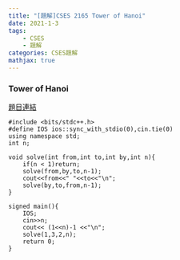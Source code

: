 ```yaml
---
title: "[題解]CSES 2165 Tower of Hanoi"
date: 2021-1-3
tags: 
    - CSES
    - 題解
categories: CSES題解
mathjax: true
---
```


### Tower of Hanoi
<!--more-->
[題目連結](https://cses.fi/problemset/task/2165)

```cpp=
#include <bits/stdc++.h>
#define IOS ios::sync_with_stdio(0),cin.tie(0)
using namespace std;
int n;

void solve(int from,int to,int by,int n){
    if(n < 1)return;
    solve(from,by,to,n-1);
    cout<<from<<" "<<to<<"\n";
    solve(by,to,from,n-1);
}

signed main(){
    IOS;
    cin>>n;
    cout<< (1<<n)-1 <<"\n";
    solve(1,3,2,n);
    return 0;
}
```
